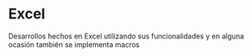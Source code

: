 # Excel
Desarrollos hechos en Excel utilizando sus funcionalidades y en alguna ocasión también se implementa macros

